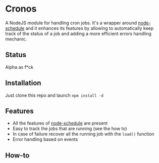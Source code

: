 Cronos
======
A NodeJS module for handling cron jobs.
It's a wrapper around [node-schedule](https://github.com/mattpat/node-schedule) and it enhances its features by allowing
to automatically keep track of the status of a job and adding a more efficient errors handling mechanic.

Status
------
Alpha as f*ck

Installation
------------
Just clone this repo and launch
   `npm install -d`

Features
-------
* All the features of [node-schedule](https://github.com/mattpat/node-schedule) are present
* Easy to track the jobs that are running (see the how to)
* In case of failure recover all the running job with the `load()` function
* Error handling based on events

How-to
-------
  
